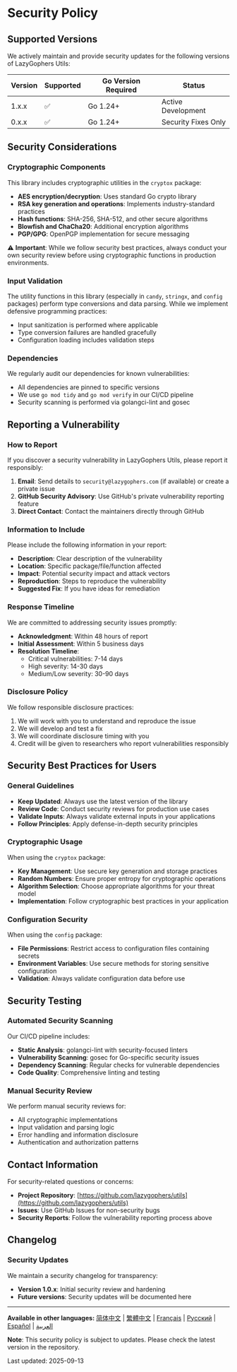 # Security Policy

## Supported Versions

We actively maintain and provide security updates for the following versions of LazyGophers Utils:

| Version | Supported          | Go Version Required | Status           |
| ------- | ------------------ | ------------------- | ---------------- |
| 1.x.x   | :white_check_mark: | Go 1.24+           | Active Development |
| 0.x.x   | :white_check_mark: | Go 1.24+           | Security Fixes Only |

## Security Considerations

### Cryptographic Components

This library includes cryptographic utilities in the `cryptox` package:

- **AES encryption/decryption**: Uses standard Go crypto library
- **RSA key generation and operations**: Implements industry-standard practices
- **Hash functions**: SHA-256, SHA-512, and other secure algorithms
- **Blowfish and ChaCha20**: Additional encryption algorithms
- **PGP/GPG**: OpenPGP implementation for secure messaging

⚠️ **Important**: While we follow security best practices, always conduct your own security review before using cryptographic functions in production environments.

### Input Validation

The utility functions in this library (especially in `candy`, `stringx`, and `config` packages) perform type conversions and data parsing. While we implement defensive programming practices:

- Input sanitization is performed where applicable
- Type conversion failures are handled gracefully
- Configuration loading includes validation steps

### Dependencies

We regularly audit our dependencies for known vulnerabilities:

- All dependencies are pinned to specific versions
- We use `go mod tidy` and `go mod verify` in our CI/CD pipeline
- Security scanning is performed via golangci-lint and gosec

## Reporting a Vulnerability

### How to Report

If you discover a security vulnerability in LazyGophers Utils, please report it responsibly:

1. **Email**: Send details to `security@lazygophers.com` (if available) or create a private issue
2. **GitHub Security Advisory**: Use GitHub's private vulnerability reporting feature
3. **Direct Contact**: Contact the maintainers directly through GitHub

### Information to Include

Please include the following information in your report:

- **Description**: Clear description of the vulnerability
- **Location**: Specific package/file/function affected
- **Impact**: Potential security impact and attack vectors
- **Reproduction**: Steps to reproduce the vulnerability
- **Suggested Fix**: If you have ideas for remediation

### Response Timeline

We are committed to addressing security issues promptly:

- **Acknowledgment**: Within 48 hours of report
- **Initial Assessment**: Within 5 business days
- **Resolution Timeline**: 
  - Critical vulnerabilities: 7-14 days
  - High severity: 14-30 days
  - Medium/Low severity: 30-90 days

### Disclosure Policy

We follow responsible disclosure practices:

1. We will work with you to understand and reproduce the issue
2. We will develop and test a fix
3. We will coordinate disclosure timing with you
4. Credit will be given to researchers who report vulnerabilities responsibly

## Security Best Practices for Users

### General Guidelines

- **Keep Updated**: Always use the latest version of the library
- **Review Code**: Conduct security reviews for production use cases
- **Validate Inputs**: Always validate external inputs in your applications
- **Follow Principles**: Apply defense-in-depth security principles

### Cryptographic Usage

When using the `cryptox` package:

- **Key Management**: Use secure key generation and storage practices
- **Random Numbers**: Ensure proper entropy for cryptographic operations
- **Algorithm Selection**: Choose appropriate algorithms for your threat model
- **Implementation**: Follow cryptographic best practices in your application

### Configuration Security

When using the `config` package:

- **File Permissions**: Restrict access to configuration files containing secrets
- **Environment Variables**: Use secure methods for storing sensitive configuration
- **Validation**: Always validate configuration data before use

## Security Testing

### Automated Security Scanning

Our CI/CD pipeline includes:

- **Static Analysis**: golangci-lint with security-focused linters
- **Vulnerability Scanning**: gosec for Go-specific security issues
- **Dependency Scanning**: Regular checks for vulnerable dependencies
- **Code Quality**: Comprehensive linting and testing

### Manual Security Review

We perform manual security reviews for:

- All cryptographic implementations
- Input validation and parsing logic
- Error handling and information disclosure
- Authentication and authorization patterns

## Contact Information

For security-related questions or concerns:

- **Project Repository**: [https://github.com/lazygophers/utils](https://github.com/lazygophers/utils)
- **Issues**: Use GitHub Issues for non-security bugs
- **Security Reports**: Follow the vulnerability reporting process above

## Changelog

### Security Updates

We maintain a security changelog for transparency:

- **Version 1.0.x**: Initial security review and hardening
- **Future versions**: Security updates will be documented here

---

**Available in other languages:** [简体中文](SECURITY_zh.md) | [繁體中文](SECURITY_zh-Hant.md) | [Français](SECURITY_fr.md) | [Русский](SECURITY_ru.md) | [Español](SECURITY_es.md) | [العربية](SECURITY_ar.md)

**Note**: This security policy is subject to updates. Please check the latest version in the repository.

Last updated: 2025-09-13